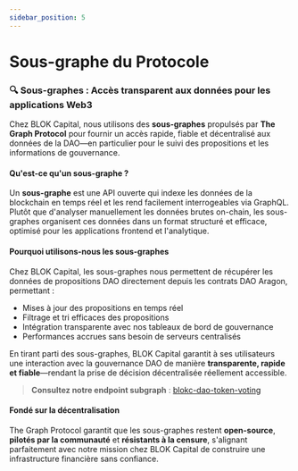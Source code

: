 ```yaml
---
sidebar_position: 5
---
```

# Sous-graphe du Protocole

### 🔍 Sous-graphes : Accès transparent aux données pour les applications Web3

Chez BLOK Capital, nous utilisons des **sous-graphes** propulsés par **The Graph Protocol** pour fournir un accès rapide, fiable et décentralisé aux données de la DAO—en particulier pour le suivi des propositions et les informations de gouvernance.

#### Qu'est-ce qu'un sous-graphe ?

Un **sous-graphe** est une API ouverte qui indexe les données de la blockchain en temps réel et les rend facilement interrogeables via GraphQL. Plutôt que d'analyser manuellement les données brutes on-chain, les sous-graphes organisent ces données dans un format structuré et efficace, optimisé pour les applications frontend et l'analytique.

#### Pourquoi utilisons-nous les sous-graphes

Chez BLOK Capital, les sous-graphes nous permettent de récupérer les données de propositions DAO directement depuis les contrats DAO Aragon, permettant :

*  Mises à jour des propositions en temps réel
*  Filtrage et tri efficaces des propositions
*  Intégration transparente avec nos tableaux de bord de gouvernance
*  Performances accrues sans besoin de serveurs centralisés

En tirant parti des sous-graphes, BLOK Capital garantit à ses utilisateurs une interaction avec la gouvernance DAO de manière **transparente, rapide et fiable**—rendant la prise de décision décentralisée réellement accessible.

> **Consultez notre endpoint subgraph** : [blokc-dao-token-voting](https://thegraph.com/explorer/subgraphs/kbrg2GxMGs8DrQcLUtVbn8becrzYjwhxsY1EaLF5pFq?view=Query&chain=arbitrum-one)

#### Fondé sur la décentralisation

The Graph Protocol garantit que les sous-graphes restent **open-source**, **pilotés par la communauté** et **résistants à la censure**, s'alignant parfaitement avec notre mission chez BLOK Capital de construire une infrastructure financière sans confiance. 